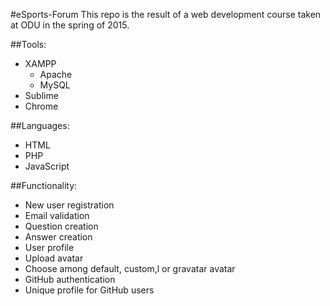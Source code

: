 #eSports-Forum
This repo is the result of a web development course taken at ODU in the spring of 2015. 

##Tools:
* XAMPP
  * Apache
  * MySQL
* Sublime
* Chrome
  
##Languages:
* HTML
* PHP
* JavaScript

##Functionality:
* New user registration
* Email validation
* Question creation
* Answer creation
* User profile
* Upload avatar
* Choose among default, custom,l or gravatar avatar
* GitHub authentication
* Unique profile for GitHub users
  

